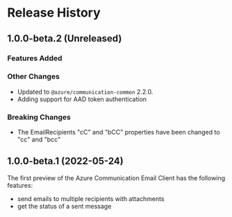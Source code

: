 # Release History

## 1.0.0-beta.2 (Unreleased)

### Features Added

### Other Changes

- Updated to `@azure/communication-common` 2.2.0.
- Adding support for AAD token authentication

### Breaking Changes

- The EmailRecipients "cC" and "bCC" properties have been changed to "cc" and "bcc"

## 1.0.0-beta.1 (2022-05-24)

The first preview of the Azure Communication Email Client has the following features:

- send emails to multiple recipients with attachments
- get the status of a sent message
